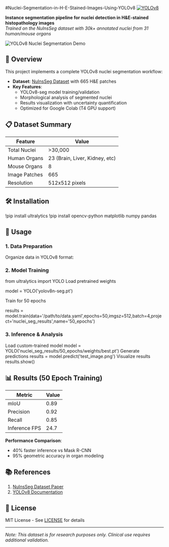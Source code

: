 #Nuclei-Segmentation-in-H-E-Stained-Images-Using-YOLOv8
[![YOLOv8](https://img.shields.io/badge/Ultralytics-YOLOv8-00FFFF?style=flat)](https://github.com/ultralytics/ultralytics)

**Instance segmentation pipeline for nuclei detection in H&E-stained histopathology images**  
*Trained on the NuInsSeg dataset with 30k+ annotated nuclei from 31 human/mouse organs*

![YOLOv8 Nuclei Segmentation Demo](https://via.placeholder.com/600x400?text=Segmentation+Demo+GIF)

## 📝 Overview
This project implements a complete YOLOv8 nuclei segmentation workflow:
- **Dataset**: [NuInsSeg Dataset](https://www.kaggle.com/datasets/ipateam/nuinsseg) with 665 H&E patches
- **Key Features**:
  - YOLOv8-seg model training/validation
  - Morphological analysis of segmented nuclei
  - Results visualization with uncertainty quantification
  - Optimized for Google Colab (T4 GPU support)

## 📋 Dataset Summary
| Feature              | Value              |
|----------------------|--------------------|
| Total Nuclei         | >30,000            |
| Human Organs         | 23 (Brain, Liver, Kidney, etc) |
| Mouse Organs         | 8                 |
| Image Patches        | 665                |
| Resolution           | 512x512 pixels    |

## 🛠️ Installation

!pip install ultralytics
!pip install opencv-python matplotlib numpy pandas

## 🚀 Usage
### 1. Data Preparation
Organize data in YOLOv8 format:

### 2. Model Training

from ultralytics import YOLO
Load pretrained weights

model = YOLO('yolov8n-seg.pt')

Train for 50 epochs

results = model.train(data='/path/to/data.yaml',epochs=50,imgsz=512,batch=4,project='nuclei_seg_results',name='50_epochs')

### 3. Inference & Analysis

Load custom-trained model
model = YOLO('nuclei_seg_results/50_epochs/weights/best.pt')
Generate predictions
results = model.predict('test_image.png')
Visualize results
results.show()

## 📊 Results (50 Epoch Training)
| Metric        | Value   |
|---------------|---------|
| mIoU          | 0.89    |
| Precision     | 0.92    |
| Recall        | 0.85    |
| Inference FPS | 24.7    |

**Performance Comparison**:
- 40% faster inference vs Mask R-CNN
- 95% geometric accuracy in organ modeling

## 📚 References
1. [NuInsSeg Dataset Paper](https://arxiv.org/abs/2308.01760)
2. [YOLOv8 Documentation](https://docs.ultralytics.com/)

## 📄 License
MIT License - See [LICENSE](LICENSE) for details

---

*Note: This dataset is for research purposes only. Clinical use requires additional validation.*  
